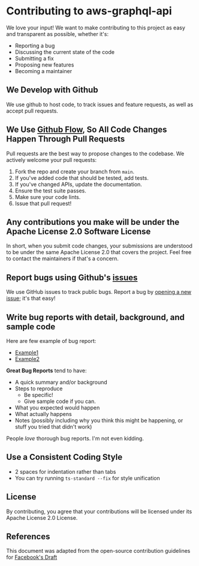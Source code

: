 # Contributing to aws-graphql-api

We love your input! We want to make contributing to this project as easy and transparent as possible, whether it's:

- Reporting a bug
- Discussing the current state of the code
- Submitting a fix
- Proposing new features
- Becoming a maintainer

## We Develop with Github

We use github to host code, to track issues and feature requests, as well as accept pull requests.

## We Use [Github Flow](https://guides.github.com/introduction/flow/index.html), So All Code Changes Happen Through Pull Requests

Pull requests are the best way to propose changes to the codebase. We actively welcome your pull requests:

1. Fork the repo and create your branch from `main`.
2. If you've added code that should be tested, add tests.
3. If you've changed APIs, update the documentation.
4. Ensure the test suite passes.
5. Make sure your code lints.
6. Issue that pull request!

## Any contributions you make will be under the Apache License 2.0 Software License

In short, when you submit code changes, your submissions are understood to be under the same Apache License 2.0 that covers the project. Feel free to contact the maintainers if that's a concern.

## Report bugs using Github's [issues](https://github.com/infinitePi-io/aws-graphql-api/issues)

We use GitHub issues to track public bugs. Report a bug by [opening a new issue](https://github.com/infinitePi-io/ecs-graphql-api/issues); it's that easy!

## Write bug reports with detail, background, and sample code

Here are few example of bug report:

- [Example1](http://www.openradar.me/11905408)
- [Example2](https://stackoverflow.com/questions/12488905/why-wont-the-ggplot2-legend-combine-manual-fill-and-scale-values)

**Great Bug Reports** tend to have:

- A quick summary and/or background
- Steps to reproduce
  - Be specific!
  - Give sample code if you can.
- What you expected would happen
- What actually happens
- Notes (possibly including why you think this might be happening, or stuff you tried that didn't work)

People *love* thorough bug reports. I'm not even kidding.

## Use a Consistent Coding Style

* 2 spaces for indentation rather than tabs
* You can try running `ts-standard --fix` for style unification

## License

By contributing, you agree that your contributions will be licensed under its Apache License 2.0 License.

## References

This document was adapted from the open-source contribution guidelines for [Facebook&#39;s Draft](https://github.com/facebook/draft-js)
